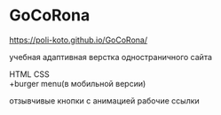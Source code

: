 # GoCoRona
https://poli-koto.github.io/GoCoRona/

учебная адаптивная верстка одностраничного сайта

HTML CSS  
+burger menu(в мобильной версии)

отзывчивые кнопки с анимацией
рабочие ссылки
